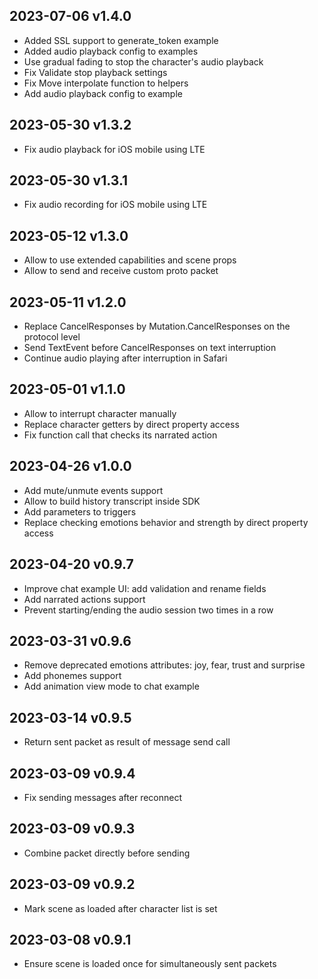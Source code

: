## 2023-07-06 v1.4.0

* Added SSL support to generate_token example
* Added audio playback config to examples
* Use gradual fading to stop the character's audio playback
* Fix Validate stop playback settings
* Fix Move interpolate function to helpers
* Add audio playback config to example

## 2023-05-30 v1.3.2

* Fix audio playback for iOS mobile using LTE

## 2023-05-30 v1.3.1

* Fix audio recording for iOS mobile using LTE

## 2023-05-12 v1.3.0

* Allow to use extended capabilities and scene props
* Allow to send and receive custom proto packet

## 2023-05-11 v1.2.0

* Replace CancelResponses by Mutation.CancelResponses on the protocol level
* Send TextEvent before CancelResponses on text interruption
* Continue audio playing after interruption in Safari

## 2023-05-01 v1.1.0

* Allow to interrupt character manually
* Replace character getters by direct property access
* Fix function call that checks its narrated action

## 2023-04-26 v1.0.0

* Add mute/unmute events support
* Allow to build history transcript inside SDK
* Add parameters to triggers
* Replace checking emotions behavior and strength by direct property access

## 2023-04-20 v0.9.7

* Improve chat example UI: add validation and rename fields
* Add narrated actions support
* Prevent starting/ending the audio session two times in a row

## 2023-03-31 v0.9.6

* Remove deprecated emotions attributes: joy, fear, trust and surprise
* Add phonemes support
* Add animation view mode to chat example

## 2023-03-14 v0.9.5

* Return sent packet as result of message send call

## 2023-03-09 v0.9.4

* Fix sending messages after reconnect

## 2023-03-09 v0.9.3

* Combine packet directly before sending

## 2023-03-09 v0.9.2

* Mark scene as loaded after character list is set

## 2023-03-08 v0.9.1

* Ensure scene is loaded once for simultaneously sent packets
